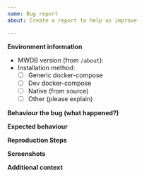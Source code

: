 ```yaml
---
name: Bug report
about: Create a report to help us improve

---
```


**Environment information**
* MWDB version (from `/about`):
* Installation method:
  - [ ] Generic docker-compose
  - [ ] Dev docker-compose
  - [ ] Native (from source)
  - [ ] Other (please explain)

**Behaviour the bug (what happened?)**

<!-- What actually happened? -->

**Expected behaviour**

<!-- What did you expect to happen? -->

**Reproduction Steps**

<!-- Please explain how can we reproduce your problem. -->

**Screenshots**

<!-- If applicable, add screenshots to help explain your problem. -->

**Additional context**

<!-- Add any other context about the problem here. -->
